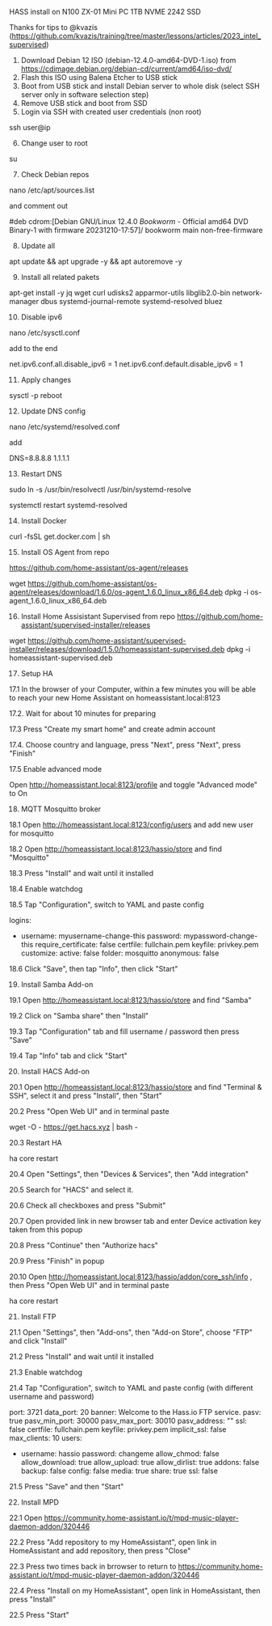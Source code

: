 HASS install on N100 ZX-01 Mini PC 1TB NVME 2242 SSD

Thanks for tips to @kvazis (https://github.com/kvazis/training/tree/master/lessons/articles/2023_intel_supervised)

1. Download Debian 12 ISO (debian-12.4.0-amd64-DVD-1.iso) from https://cdimage.debian.org/debian-cd/current/amd64/iso-dvd/
2. Flash this ISO using Balena Etcher to USB stick
3. Boot from USB stick and install Debian server to whole disk (select SSH server only in software selection step)
4. Remove USB stick and boot from SSD
5. Login via SSH with created user credentials (non root)

ssh user@ip

6. Change user to root

su

7. Check Debian repos 

nano /etc/apt/sources.list

and comment out

#deb cdrom:[Debian GNU/Linux 12.4.0 _Bookworm_ - Official amd64 DVD Binary-1 with firmware 20231210-17:57]/ bookworm main non-free-firmware

8. Update all

apt update && apt upgrade -y && apt autoremove -y

9. Install all related pakets

apt-get install -y jq wget curl udisks2 apparmor-utils libglib2.0-bin network-manager dbus systemd-journal-remote systemd-resolved bluez

10. Disable ipv6

nano /etc/sysctl.conf

add to the end

net.ipv6.conf.all.disable_ipv6 = 1
net.ipv6.conf.default.disable_ipv6 = 1

11. Apply changes

sysctl -p
reboot

12. Update DNS config

nano /etc/systemd/resolved.conf

add

DNS=8.8.8.8 1.1.1.1

13. Restart DNS

sudo ln -s /usr/bin/resolvectl /usr/bin/systemd-resolve

systemctl restart systemd-resolved

14. Install Docker

curl -fsSL get.docker.com | sh

15. Install OS Agent from repo

https://github.com/home-assistant/os-agent/releases

wget https://github.com/home-assistant/os-agent/releases/download/1.6.0/os-agent_1.6.0_linux_x86_64.deb 
dpkg -i os-agent_1.6.0_linux_x86_64.deb

16. Install Home Assisistant Supervised from repo 
https://github.com/home-assistant/supervised-installer/releases

wget https://github.com/home-assistant/supervised-installer/releases/download/1.5.0/homeassistant-supervised.deb
dpkg -i homeassistant-supervised.deb

17. Setup HA

17.1 In the browser of your Computer, within a few minutes you will be able to reach your new Home Assistant on homeassistant.local:8123

17.2. Wait for about 10 minutes for preparing

17.3 Press "Create my smart home" and create admin account

17.4. Choose country and language, press "Next", press "Next", press "Finish"

17.5 Enable advanced mode

Open http://homeassistant.local:8123/profile and toggle "Advanced mode" to On

18. MQTT Mosquitto broker

18.1 Open http://homeassistant.local:8123/config/users and add new user for mosquitto

18.2 Open http://homeassistant.local:8123/hassio/store and find "Mosquitto"

18.3 Press "Install" and wait until it installed

18.4 Enable watchdog

18.5 Tap "Configuration", switch to YAML and paste config

logins:
  - username: myusername-change-this
    password: mypassword-change-this
require_certificate: false
certfile: fullchain.pem
keyfile: privkey.pem
customize:
  active: false
  folder: mosquitto
anonymous: false

18.6 Click "Save", then tap "Info", then click "Start"

19. Install Samba Add-on

19.1 Open http://homeassistant.local:8123/hassio/store and find "Samba"

19.2 Click on "Samba share" then "Install"

19.3 Tap "Configuration" tab and fill username / password then press "Save"

19.4 Tap "Info" tab and click "Start"

20. Install HACS Add-on

20.1 Open http://homeassistant.local:8123/hassio/store and find "Terminal & SSH", select it and press "Install", then "Start"

20.2 Press "Open Web UI" and in terminal paste

wget -O - https://get.hacs.xyz | bash -

20.3 Restart HA

ha core restart

20.4 Open "Settings", then "Devices & Services", then "Add integration"

20.5 Search for "HACS" and select it.

20.6 Check all checkboxes and press "Submit"

20.7 Open provided link in new browser tab and enter Device activation key taken from this popup

20.8 Press "Continue" then "Authorize hacs"

20.9 Press "Finish" in popup

20.10 Open http://homeassistant.local:8123/hassio/addon/core_ssh/info , then Press "Open Web UI" and in terminal paste

ha core restart

21. Install FTP

21.1 Open "Settings", then "Add-ons", then "Add-on Store", choose "FTP" and click "Install"

21.2 Press "Install" and wait until it installed

21.3 Enable watchdog

21.4 Tap "Configuration", switch to YAML and paste config (with different username and password)

port: 3721
data_port: 20
banner: Welcome to the Hass.io FTP service.
pasv: true
pasv_min_port: 30000
pasv_max_port: 30010
pasv_address: ""
ssl: false
certfile: fullchain.pem
keyfile: privkey.pem
implicit_ssl: false
max_clients: 10
users:
  - username: hassio
    password: changeme
    allow_chmod: false
    allow_download: true
    allow_upload: true
    allow_dirlist: true
    addons: false
    backup: false
    config: false
    media: true
    share: true
    ssl: false

21.5 Press "Save" and then "Start"

22. Install MPD

22.1 Open https://community.home-assistant.io/t/mpd-music-player-daemon-addon/320446

22.2 Press "Add repository to my HomeAssistant", open link in HomeAssistant and add repository, then press "Close"

22.3 Press two times back in brrowser to return to https://community.home-assistant.io/t/mpd-music-player-daemon-addon/320446

22.4 Press "Install on my HomeAssistant", open link in HomeAssistant, then press "Install"

22.5 Press "Start"
